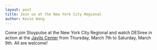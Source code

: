 ```yaml
---
layout: post
title: Join us at the New York City Regional
author: Kevin Wang
---
```

Come join Stuypulse at the New York City Regional and watch DESiree in action at the [Javits Center](https://plus.google.com/103126028174618573068/about?gl=us&hl=en) from Thursday, March 7th to Saturday, March 9th. All are welcome!

